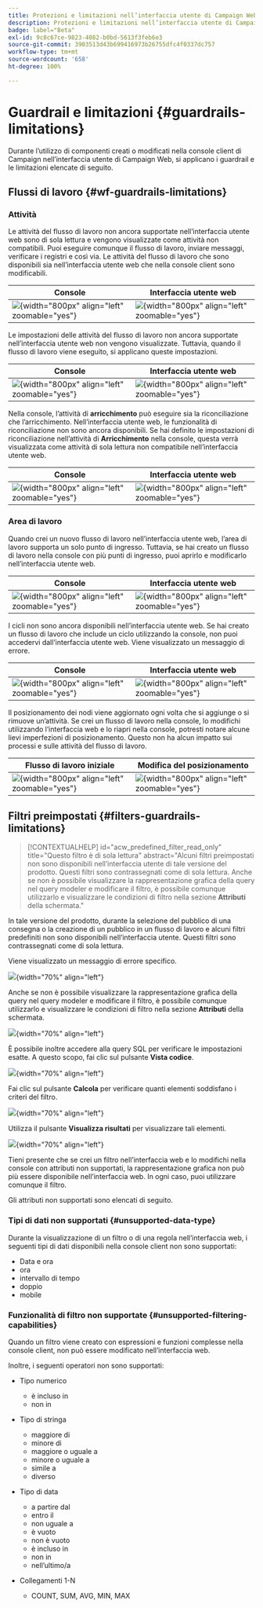 ```yaml
---
title: Protezioni e limitazioni nell’interfaccia utente di Campaign Web
description: Protezioni e limitazioni nell’interfaccia utente di Campaign Web
badge: label="Beta"
exl-id: 9c8c67ce-9823-4082-b0bd-5613f3feb6e3
source-git-commit: 3903513d43b699416973b26755dfc4f0337dc757
workflow-type: tm+mt
source-wordcount: '658'
ht-degree: 100%

---
```


# Guardrail e limitazioni {#guardrails-limitations}

Durante l’utilizzo di componenti creati o modificati nella console client di Campaign nell’interfaccia utente di Campaign Web, si applicano i guardrail e le limitazioni elencate di seguito.

## Flussi di lavoro {#wf-guardrails-limitations}

### Attività

Le attività del flusso di lavoro non ancora supportate nell’interfaccia utente web sono di sola lettura e vengono visualizzate come attività non compatibili. Puoi eseguire comunque il flusso di lavoro, inviare messaggi, verificare i registri e così via. Le attività del flusso di lavoro che sono disponibili sia nell’interfaccia utente web che nella console client sono modificabili.

| Console | Interfaccia utente web |
| --- | --- |
| ![](assets/limitations-activities-console.png){width="800px" align="left" zoomable="yes"} | ![](assets/limitations-activities-web.png){width="800px" align="left" zoomable="yes"} |

Le impostazioni delle attività del flusso di lavoro non ancora supportate nell’interfaccia utente web non vengono visualizzate. Tuttavia, quando il flusso di lavoro viene eseguito, si applicano queste impostazioni.

| Console | Interfaccia utente web |
| --- | --- |
| ![](assets/limitations-options-console.png){width="800px" align="left" zoomable="yes"} | ![](assets/limitations-options-web.png){width="800px" align="left" zoomable="yes"} |

Nella console, l’attività di **arricchimento** può eseguire sia la riconciliazione che l’arricchimento. Nell’interfaccia utente web, le funzionalità di riconciliazione non sono ancora disponibili. Se hai definito le impostazioni di riconciliazione nell’attività di **Arricchimento** nella console, questa verrà visualizzata come attività di sola lettura non compatibile nell’interfaccia utente web.

| Console | Interfaccia utente web |
| --- | --- |
| ![](assets/limitations-options-console.png){width="800px" align="left" zoomable="yes"} | ![](assets/limitations-options-web.png){width="800px" align="left" zoomable="yes"} |

### Area di lavoro

Quando crei un nuovo flusso di lavoro nell’interfaccia utente web, l’area di lavoro supporta un solo punto di ingresso. Tuttavia, se hai creato un flusso di lavoro nella console con più punti di ingresso, puoi aprirlo e modificarlo nell’interfaccia utente web.

| Console | Interfaccia utente web |
| --- | --- |
| ![](assets/limitations-multiple-console.png){width="800px" align="left" zoomable="yes"} | ![](assets/limitations-multiple-web.png){width="800px" align="left" zoomable="yes"} |

I cicli non sono ancora disponibili nell’interfaccia utente web. Se hai creato un flusso di lavoro che include un ciclo utilizzando la console, non puoi accedervi dall’interfaccia utente web. Viene visualizzato un messaggio di errore.

| Console | Interfaccia utente web |
| --- | --- |
| ![](assets/limitations-loops-console.png){width="800px" align="left" zoomable="yes"} | ![](assets/limitations-loops-web.png){width="800px" align="left" zoomable="yes"} |

Il posizionamento dei nodi viene aggiornato ogni volta che si aggiunge o si rimuove un’attività. Se crei un flusso di lavoro nella console, lo modifichi utilizzando l’interfaccia web e lo riapri nella console, potresti notare alcune lievi imperfezioni di posizionamento. Questo non ha alcun impatto sui processi e sulle attività del flusso di lavoro.

| Flusso di lavoro iniziale | Modifica del posizionamento |
| --- | --- |
| ![](assets/limitations-positioning1.png){width="800px" align="left" zoomable="yes"} | ![](assets/limitations-positioning2.png){width="800px" align="left" zoomable="yes"} |

## Filtri preimpostati {#filters-guardrails-limitations}

>[!CONTEXTUALHELP]
>id="acw_predefined_filter_read_only"
>title="Questo filtro è di sola lettura"
>abstract="Alcuni filtri preimpostati non sono disponibili nell’interfaccia utente di tale versione del prodotto. Questi filtri sono contrassegnati come di sola lettura. Anche se non è possibile visualizzare la rappresentazione grafica della query nel query modeler e modificare il filtro, è possibile comunque utilizzarlo e visualizzare le condizioni di filtro nella sezione **Attributi** della schermata."

In tale versione del prodotto, durante la selezione del pubblico di una consegna o la creazione di un pubblico in un flusso di lavoro e alcuni filtri predefiniti non sono disponibili nell’interfaccia utente. Questi filtri sono contrassegnati come di sola lettura.

Viene visualizzato un messaggio di errore specifico.

![](assets/filter-unavailable.png){width="70%" align="left"}

Anche se non è possibile visualizzare la rappresentazione grafica della query nel query modeler e modificare il filtro, è possibile comunque utilizzarlo e visualizzare le condizioni di filtro nella sezione **Attributi** della schermata.

![](assets/rule-edit.png){width="70%" align="left"}

È possibile inoltre accedere alla query SQL per verificare le impostazioni esatte. A questo scopo, fai clic sul pulsante **Vista codice**.

![](assets/rule-code-view.png){width="70%" align="left"}

Fai clic sul pulsante **Calcola** per verificare quanti elementi soddisfano i criteri del filtro.

![](assets/rule-calculate.png){width="70%" align="left"}

Utilizza il pulsante **Visualizza risultati** per visualizzare tali elementi.

![](assets/rule-view-results.png){width="70%" align="left"}

Tieni presente che se crei un filtro nell’interfaccia web e lo modifichi nella console con attributi non supportati, la rappresentazione grafica non può più essere disponibile nell’interfaccia web. In ogni caso, puoi utilizzare comunque il filtro.

Gli attributi non supportati sono elencati di seguito.

### Tipi di dati non supportati {#unsupported-data-type}

Durante la visualizzazione di un filtro o di una regola nell’interfaccia web, i seguenti tipi di dati disponibili nella console client non sono supportati:

* Data e ora
* ora
* intervallo di tempo
* doppio
* mobile

### Funzionalità di filtro non supportate {#unsupported-filtering-capabilities}

Quando un filtro viene creato con espressioni e funzioni complesse nella console client, non può essere modificato nell’interfaccia web.

Inoltre, i seguenti operatori non sono supportati:

* Tipo numerico
   * è incluso in
   * non in

* Tipo di stringa
   * maggiore di
   * minore di
   * maggiore o uguale a
   * minore o uguale a
   * simile a
   * diverso

* Tipo di data
   * a partire dal
   * entro il
   * non uguale a
   * è vuoto
   * non è vuoto
   * è incluso in
   * non in
   * nell’ultimo/a

* Collegamenti 1-N
   * COUNT, SUM, AVG, MIN, MAX
